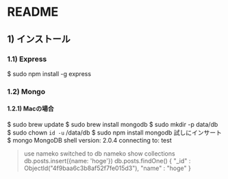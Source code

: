 README
======

## 1) インストール

### 1.1) Express
  $ sudo npm install -g express

### 1.2) Mongo

#### 1.2.1) Macの場合
  $ sudo brew update
  $ sudo brew install mongodb
  $ sudo mkdir -p data/db
  $ sudo chown `id -u` /data/db
  $ sudo npm install mongodb
  試しにインサート
  $ mongo
  MongoDB shell version: 2.0.4
  connecting to: test
  > use nameko
  switched to db nameko
  > show collections
  > db.posts.insert({name: 'hoge'})
  > db.posts.findOne()
  { "_id" : ObjectId("4f9baa6c3b8af52f7fe015d3"), "name" : "hoge" }
